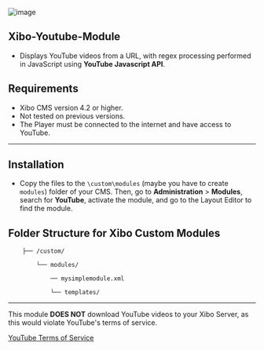 
![image](https://github.com/user-attachments/assets/f5fc383e-4151-4b11-8bc1-d56e0caad084)


## Xibo-Youtube-Module
- Displays YouTube videos from a URL, with regex processing performed in JavaScript using **YouTube Javascript API**.

## Requirements
- Xibo CMS version 4.2 or higher.
- Not tested on previous versions.
- The Player must be connected to the internet and have access to YouTube.

---
## Installation
- Copy the files to the `\custom\modules` (maybe you have to create `modules`) folder of your CMS. Then, go to **Administration** > **Modules**, search for **YouTube**, activate the module, and go to the Layout Editor to find the module.

## Folder Structure for Xibo Custom Modules

        ├── /custom/

            └── modules/

                ── mysimplemodule.xml

                └── templates/

            

---
This module **DOES NOT** download YouTube videos to your Xibo Server, as this would violate YouTube's terms of service.  

[YouTube Terms of Service](https://www.youtube.com/static?gl=GB&template=terms)

